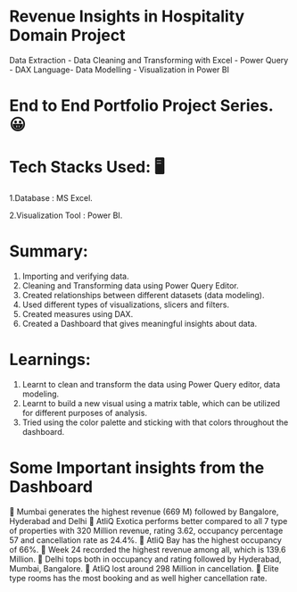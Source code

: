 # Revenue Insights in Hospitality Domain Project
Data Extraction - Data Cleaning and Transforming with Excel - Power Query - DAX Language- Data Modelling - Visualization in Power BI

# End to End Portfolio Project Series. 😀
# Tech Stacks Used: :desktop_computer:
1.Database : MS Excel.

2.Visualization Tool : Power BI. 

# Summary:
1. Importing and verifying data.
2. Cleaning and Transforming data using Power Query Editor.
3. Created relationships between different datasets (data modeling).
4. Used different types of visualizations, slicers and filters.
5. Created measures using DAX.
6. Created a Dashboard that gives meaningful insights about data.

# Learnings:
1. Learnt to clean and transform the data using Power Query editor, data modeling.
2. Learnt to build a new visual using a matrix table, which can be utilized for different purposes of analysis.
3. Tried using the color palette and sticking with that colors throughout the dashboard.
   
# Some Important insights from the Dashboard
:radio_button: Mumbai generates the highest revenue (669 M) followed by Bangalore, Hyderabad and Delhi
:radio_button: AtliQ Exotica performs better compared to all 7 type of properties with 320 Million revenue, rating 3.62, occupancy percentage 57 and cancellation rate as 24.4%.
:radio_button: AtliQ Bay has the highest occupancy of 66%.
:radio_button: Week 24 recorded the highest revenue among all, which is 139.6 Million.
:radio_button: Delhi tops both in occupancy and rating followed by Hyderabad, Mumbai, Bangalore.
:radio_button: AtliQ lost around 298 Million in cancellation.
:radio_button: Elite type rooms has the most booking and as well higher cancellation rate.
